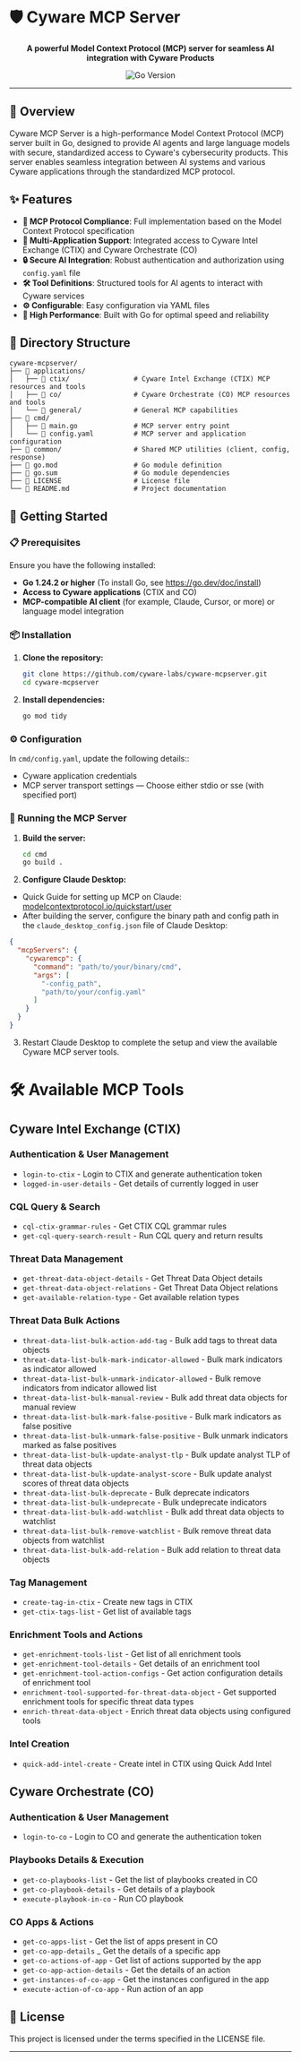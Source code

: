 # 🛡️ Cyware MCP Server

<p align="center">
  <strong>A powerful Model Context Protocol (MCP) server for seamless AI integration with Cyware Products</strong>
</p>

<p align="center">
  <img src="https://img.shields.io/badge/Go-1.24.2+-00ADD8?style=flat-square&logo=go&logoColor=white" alt="Go Version">
</p>

---

## 🚀 Overview

Cyware MCP Server is a high-performance Model Context Protocol (MCP) server built in Go, designed to provide AI agents and large language models with secure, standardized access to Cyware's cybersecurity products. This server enables seamless integration between AI systems and various Cyware applications through the standardized MCP protocol.

## ✨ Features

- **🔗 MCP Protocol Compliance**: Full implementation based on the Model Context Protocol specification
- **🎯 Multi-Application Support**: Integrated access to Cyware Intel Exchange (CTIX) and Cyware Orchestrate (CO)
- **🔒 Secure AI Integration**: Robust authentication and authorization using `config.yaml` file
- **🛠️ Tool Definitions**: Structured tools for AI agents to interact with Cyware services
- **⚙️ Configurable**: Easy configuration via YAML files
- **🚀 High Performance**: Built with Go for optimal speed and reliability

## 📁 Directory Structure

```
cyware-mcpserver/
├── 📁 applications/
│   ├── 📁 ctix/                # Cyware Intel Exchange (CTIX) MCP resources and tools
│   ├── 📁 co/                  # Cyware Orchestrate (CO) MCP resources and tools
│   └── 📁 general/             # General MCP capabilities
├── 📁 cmd/
│   ├── 📄 main.go              # MCP server entry point
│   └── 📄 config.yaml          # MCP server and application configuration
├── 📁 common/                  # Shared MCP utilities (client, config, response)
├── 📄 go.mod                   # Go module definition
├── 📄 go.sum                   # Go module dependencies
├── 📄 LICENSE                  # License file
└── 📄 README.md                # Project documentation
```

## 🏃 Getting Started

### 📋 Prerequisites

  Ensure you have the following installed:

- **Go 1.24.2 or higher** (To install Go, see https://go.dev/doc/install)
- **Access to Cyware applications** (CTIX and CO) 
- **MCP-compatible AI client** (for example, Claude, Cursor, or more) or language model integration 

### 📦 Installation

1. **Clone the repository:**
   ```bash
   git clone https://github.com/cyware-labs/cyware-mcpserver.git
   cd cyware-mcpserver
   ```

2. **Install dependencies:**
   ```bash
   go mod tidy
   ```

### ⚙️ Configuration

In `cmd/config.yaml`, update the following details::
- Cyware application credentials
- MCP server transport settings — Choose either stdio or sse (with specified port)

### 🚀 Running the MCP Server

1. **Build the server:**
   ```bash
   cd cmd
   go build .
   ```

2. **Configure Claude Desktop:**

  - Quick Guide for setting up MCP on Claude: [modelcontextprotocol.io/quickstart/user](https://modelcontextprotocol.io/quickstart/user)
  - After building the server, configure the binary path and config path in the `claude_desktop_config.json` file of Claude Desktop:

   ```json
   {
     "mcpServers": {
       "cywaremcp": {
         "command": "path/to/your/binary/cmd",
         "args": [
           "-config_path",
           "path/to/your/config.yaml"
         ]
       }
     }
   }
   ```

3. Restart Claude Desktop to complete the setup and view the available Cyware MCP server tools.

# 🛠️ Available MCP Tools

## Cyware Intel Exchange (CTIX)

### Authentication & User Management
- `login-to-ctix` - Login to CTIX and generate authentication token
- `logged-in-user-details` - Get details of currently logged in user 

### CQL Query & Search
- `cql-ctix-grammar-rules` - Get CTIX CQL grammar rules
- `get-cql-query-search-result` - Run CQL query and return results

### Threat Data Management
- `get-threat-data-object-details` - Get Threat Data Object details
- `get-threat-data-object-relations` - Get Threat Data Object relations
- `get-available-relation-type` - Get available relation types

### Threat Data Bulk Actions
- `threat-data-list-bulk-action-add-tag` - Bulk add tags to threat data objects
- `threat-data-list-bulk-mark-indicator-allowed` - Bulk mark indicators as indicator allowed
- `threat-data-list-bulk-unmark-indicator-allowed` - Bulk remove indicators from indicator allowed list
- `threat-data-list-bulk-manual-review` - Bulk add threat data objects for manual review
- `threat-data-list-bulk-mark-false-positive` - Bulk mark indicators as false positive
- `threat-data-list-bulk-unmark-false-positive` - Bulk unmark indicators marked as false positives
- `threat-data-list-bulk-update-analyst-tlp` - Bulk update analyst TLP of threat data objects
- `threat-data-list-bulk-update-analyst-score` - Bulk update analyst scores of threat data objects
- `threat-data-list-bulk-deprecate` - Bulk deprecate indicators
- `threat-data-list-bulk-undeprecate` - Bulk undeprecate indicators
- `threat-data-list-bulk-add-watchlist` - Bulk add threat data objects to watchlist
- `threat-data-list-bulk-remove-watchlist` - Bulk remove threat data objects from watchlist
- `threat-data-list-bulk-add-relation` - Bulk add relation to threat data objects

### Tag Management
- `create-tag-in-ctix` - Create new tags in CTIX
- `get-ctix-tags-list` - Get list of available tags

### Enrichment Tools and Actions
- `get-enrichment-tools-list` - Get list of all enrichment tools
- `get-enrichment-tool-details` - Get details of an enrichment tool
- `get-enrichment-tool-action-configs` - Get action configuration details of enrichment tool
- `enrichment-tool-supported-for-threat-data-object` - Get supported enrichment tools for specific threat data types
- `enrich-threat-data-object` - Enrich threat data objects using configured tools

### Intel Creation
- `quick-add-intel-create` - Create intel in CTIX using Quick Add Intel

## Cyware Orchestrate (CO)

### Authentication & User Management
- `login-to-co` - Login to CO and generate the authentication token

### Playbooks Details & Execution

- `get-co-playbooks-list` - Get the list of playbooks created in CO
- `get-co-playbook-details` - Get details of a playbook
- `execute-playbook-in-co` - Run CO playbook

### CO Apps & Actions
- `get-co-apps-list` - Get the list of apps present in CO
- `get-co-app-details` _ Get the details of a specific app
- `get-co-actions-of-app` - Get list of actions supported by the app
- `get-co-app-action-details` - Get the details of an action
- `get-instances-of-co-app` - Get the instances configured in the app
- `execute-action-of-co-app` - Run action of an app

## 📄 License

This project is licensed under the terms specified in the LICENSE file.

---
